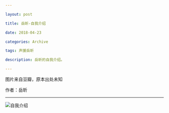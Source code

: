 ```yaml
---

layout: post

title: 岳昕-自我介绍

date: 2018-04-23

categories: Archive

tags: 声援岳昕

description: 岳昕的自我介绍。

---
```


图片来自豆瓣，原本出处未知

作者：岳昕

---
![自我介绍](https://i.imgur.com/dG9Z7sT.jpg)
